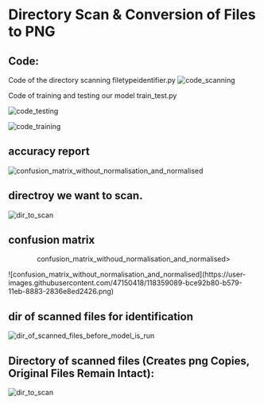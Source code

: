 
# Directory Scan & Conversion of Files to PNG

## Code:
Code of the directory scanning filetypeidentifier.py
![code_scanning](https://user-images.githubusercontent.com/47150418/118359008-451b0100-b579-11eb-8f3e-c91f41e58124.png)

<p> Code of training and testing our model train_test.py</p>

![code_testing](https://user-images.githubusercontent.com/47150418/118359059-87dcd900-b579-11eb-8d5f-2fc7e834360b.png)

![code_training](https://user-images.githubusercontent.com/47150418/118359061-8f9c7d80-b579-11eb-8b0e-5ed391fa8e77.png)


## accuracy report
![confusion_matrix_without_normalisation_and_normalised](https://user-images.githubusercontent.com/47150418/118359160-1a7d7800-b57a-11eb-92a4-318f67804132.png)


## directroy we want to scan.
![dir_to_scan](https://user-images.githubusercontent.com/47150418/118359076-a93dc500-b579-11eb-8436-3c4f12129e73.png)


## confusion matrix
<p align="center">confusion_matrix_withoud_normalisation_and_normalised></img></p>
![confusion_matrix_without_normalisation_and_normalised](https://user-images.githubusercontent.com/47150418/118359089-bce92b80-b579-11eb-8883-2836e8ed2426.png)

## dir of scanned files for identification 
<p align="center"><dir_of_scanned_files_before_model_is_run"></img></p>
  
![dir_of_scanned_files_before_model_is_run](https://user-images.githubusercontent.com/47150418/118359182-397c0a00-b57a-11eb-8e63-047381b5064d.png)



## Directory of scanned files (Creates png Copies, Original Files Remain Intact):
![dir_to_scan](https://user-images.githubusercontent.com/47150418/118359112-d5f1dc80-b579-11eb-966d-dcca3cd394cc.png)
